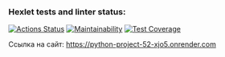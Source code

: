 ### Hexlet tests and linter status:
[![Actions Status](https://github.com/Tanman515/python-project-52/actions/workflows/hexlet-check.yml/badge.svg)](https://github.com/Tanman515/python-project-52/actions)
[![Maintainability](https://api.codeclimate.com/v1/badges/d29113431233ac5d984e/maintainability)](https://codeclimate.com/github/Tanman515/python-project-52/maintainability)
[![Test Coverage](https://api.codeclimate.com/v1/badges/d29113431233ac5d984e/test_coverage)](https://codeclimate.com/github/Tanman515/python-project-52/test_coverage)

Ссылка на сайт: https://python-project-52-xjo5.onrender.com
